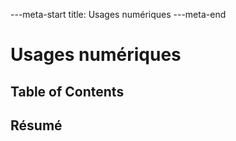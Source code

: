 ---meta-start
title: Usages numériques
---meta-end

# Usages numériques

## Table of Contents

## Résumé
